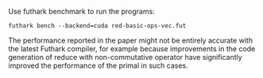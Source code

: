 Use futhark benchmark to run the programs:

```
futhark bench --backend=cuda red-basic-ops-vec.fut
```

The performance reported in the paper might not be entirely accurate with the latest Futhark compiler, for example because improvements in the code generation of reduce with non-commutative operator have significantly improved the performance of the primal in such cases.
